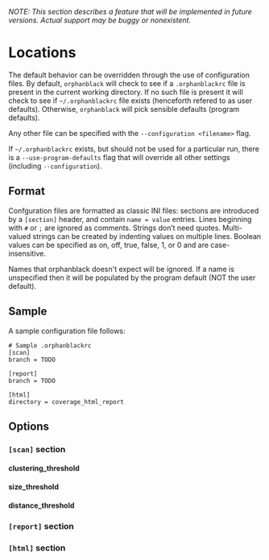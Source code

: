 *NOTE: This section describes a feature that will be implemented in future versions. Actual support may be buggy or nonexistent.*

# Locations

The default behavior can be overridden through the use of configuration files. By default, `orphanblack` will check to see if a `.orphanblackrc` file is present in the current working directory. If no such file is present it will check to see if `~/.orphanblackrc` file exists (henceforth refered to as user defaults). Otherwise, `orphanblack` will pick sensible defaults (program defaults).

Any other file can be specified with the `--configuration <filename>` flag.

If `~/.orphanblackrc` exists, but should not be used for a particular run, there is a `--use-program-defaults` flag that will override all other settings (including `--configuration`).

## Format

Confguration files are formatted as classic INI files: sections are introduced by a `[section]` header, and contain `name = value` entries. Lines beginning with `#` or `;` are ignored as comments. Strings don’t need quotes. Multi-valued strings can be created by indenting values on multiple lines. Boolean values can be specified as on, off, true, false, 1, or 0 and are case-insensitive.

Names that orphanblack doesn't expect will be ignored. If a name is unspecified then it will be populated by the program default (NOT the user default).

## Sample

A sample configuration file follows:

```
# Sample .orphanblackrc
[scan]
branch = TODO

[report]
branch = TODO

[html]
directory = coverage_html_report
```

## Options

### `[scan]` section

#### clustering_threshold

#### size_threshold

#### distance_threshold

### `[report]` section

### `[html]` section